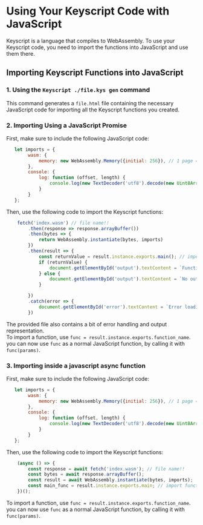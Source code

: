 # Using Your Keyscript Code with JavaScript

Keyscript is a language that compiles to WebAssembly. To use your Keyscript code, you need to import the functions into JavaScript and use them there.

## Importing Keyscript Functions into JavaScript


### 1. Using the `Keyscript ./file.kys gen` command

This command generates a `file.html` file containing the necessary JavaScript code for importing all the Keyscript functions you created.

### 2. Importing Using a JavaScript Promise

First, make sure to include the following JavaScript code:

```javascript
   let imports = {
        wasm: {
            memory: new WebAssembly.Memory({initial: 256}), // 1 page = 64KB, 256 pages = much storage
        },
        console: {
            log: function (offset, length) {
                console.log(new TextDecoder('utf8').decode(new Uint8Array(imports.wasm.memory.buffer, offset, length)));
            }
        }
   };
```

Then, use the following code to import the Keyscript functions:

```javascript
    fetch('index.wasm') // file name!!
        .then(response => response.arrayBuffer())
        .then(bytes => {
            return WebAssembly.instantiate(bytes, imports)
        })
        .then(result => {
            const returnValue = result.instance.exports.main(); // import functions here
            if (returnValue) {
                document.getElementById('output').textContent = `Function returned: ${returnValue}`;
            } else {
                document.getElementById('output').textContent = `No output, check the console`;
            }

        })
        .catch(error => {
            document.getElementById('error').textContent = `Error loading WebAssembly: ${error.message}`;
        })
```
The provided file also contains a bit of error handling and output representation.  
To import a function, use `func = result.instance.exports.function_name`. you can now use `func` as a normal JavaScript function, by calling it with `func(params)`.
### 3. Importing inside a javascript async function

First, make sure to include the following JavaScript code:
```javascript
   let imports = {
        wasm: {
            memory: new WebAssembly.Memory({initial: 256}), // 1 page = 64KB, 256 pages = much storage
        },
        console: {
            log: function (offset, length) {
                console.log(new TextDecoder('utf8').decode(new Uint8Array(imports.wasm.memory.buffer, offset, length)));
            }
        }
   };
```
Then, use the following code to import the Keyscript functions:
```javascript
    (async () => {
        const response = await fetch('index.wasm'); // file name!!
        const bytes = await response.arrayBuffer();
        const result = await WebAssembly.instantiate(bytes, imports);
        const main_func = result.instance.exports.main; // import functions here
    })();
```

To import a function, use `func = result.instance.exports.function_name`. you can now use `func` as a normal JavaScript function, by calling it with `func(params)`.
